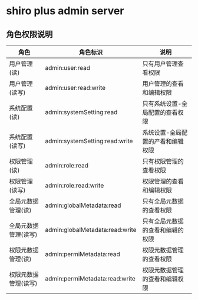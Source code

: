 # shiro plus admin server

## 角色权限说明

| 角色                 | 角色标识                        | 说明                              |
| -------------------- | ------------------------------- | --------------------------------- |
| 用户管理(读)         | admin:user:read                 | 只有用户管理查看权限              |
| 用户管理(读写)       | admin:user:read:write           | 用户管理的查看和编辑权限          |
| 系统配置(读)         | admin:systemSetting:read        | 只有系统设置-全局配置的查看权限   |
| 系统配置(读写)       | admin:systemSetting:read:write  | 系统设置-全局配置的产看和编辑权限 |
| 权限管理(读)         | admin:role:read                 | 只有权限管理的查看权限            |
| 权限管理(读写)       | admin:role:read:write           | 权限管理的查看和编辑权限          |
| 全局元数据管理(读)   | admin:globalMetadata:read       | 只有全局元数据的查看权限          |
| 全局元数据管理(读写) | admin:globalMetadata:read:write | 只有全局元数据的查看和编辑的权限  |
| 权限元数据管理(读)   | admin:permiMetadata:read        | 权限元数据管理的查看权限          |
| 权限元数据管理(读写) | admin:permiMetadata:read:write  | 权限元数据管理的查看和编辑权限    |

